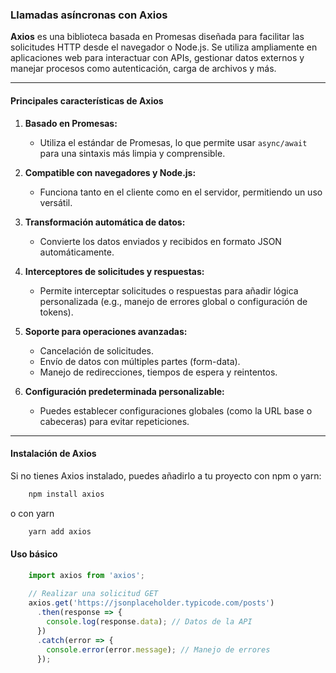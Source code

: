 ### Llamadas asíncronas con Axios


**Axios** es una biblioteca basada en Promesas diseñada para facilitar las solicitudes HTTP desde el navegador o Node.js. Se utiliza ampliamente en aplicaciones web para interactuar con APIs, gestionar datos externos y manejar procesos como autenticación, carga de archivos y más.

----------

#### Principales características de Axios

1.  **Basado en Promesas:**
    
    -   Utiliza el estándar de Promesas, lo que permite usar `async/await` para una sintaxis más limpia y comprensible.
2.  **Compatible con navegadores y Node.js:**
    
    -   Funciona tanto en el cliente como en el servidor, permitiendo un uso versátil.
3.  **Transformación automática de datos:**
    
    -   Convierte los datos enviados y recibidos en formato JSON automáticamente.
4.  **Interceptores de solicitudes y respuestas:**
    
    -   Permite interceptar solicitudes o respuestas para añadir lógica personalizada (e.g., manejo de errores global o configuración de tokens).
5.  **Soporte para operaciones avanzadas:**
    
    -   Cancelación de solicitudes.
    -   Envío de datos con múltiples partes (form-data).
    -   Manejo de redirecciones, tiempos de espera y reintentos.
6.  **Configuración predeterminada personalizable:**
    
    -   Puedes establecer configuraciones globales (como la URL base o cabeceras) para evitar repeticiones.

----------

#### Instalación de Axios

Si no tienes Axios instalado, puedes añadirlo a tu proyecto con npm o yarn:

```bash
    npm install axios
```

 o con yarn
```bash
    yarn add axios
```

#### Uso básico

```js
    import axios from 'axios';
    
    // Realizar una solicitud GET
    axios.get('https://jsonplaceholder.typicode.com/posts')
      .then(response => {
        console.log(response.data); // Datos de la API
      })
      .catch(error => {
        console.error(error.message); // Manejo de errores
      });
```

